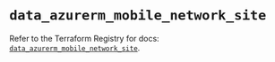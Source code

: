 # `data_azurerm_mobile_network_site`

Refer to the Terraform Registry for docs: [`data_azurerm_mobile_network_site`](https://registry.terraform.io/providers/hashicorp/azurerm/4.16.0/docs/data-sources/mobile_network_site).

